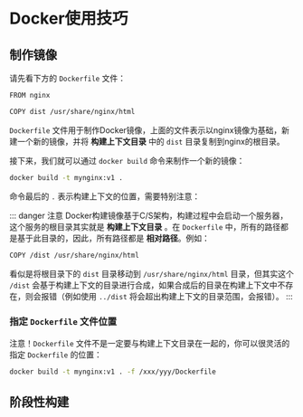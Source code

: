 # Docker使用技巧

## 制作镜像

请先看下方的 `Dockerfile` 文件：

```bash
FROM nginx

COPY dist /usr/share/nginx/html
```

`Dockerfile` 文件用于制作Docker镜像，上面的文件表示以nginx镜像为基础，新建一个新的镜像，并将 **构建上下文目录** 中的 `dist` 目录复制到nginx的根目录。

接下来，我们就可以通过 `docker build` 命令来制作一个新的镜像：

```bash
docker build -t mynginx:v1 .
```

命令最后的 `.` 表示构建上下文的位置，需要特别注意：

::: danger 注意
Docker构建镜像基于C/S架构，构建过程中会启动一个服务器，这个服务的根目录其实就是 **构建上下文目录** 。在 `Dockerfile` 中，所有的路径都是基于此目录的，因此，所有路径都是 **相对路径**。例如：

```bash
COPY /dist /usr/share/nginx/html
```

看似是将根目录下的 `dist` 目录移动到 `/usr/share/nginx/html` 目录，但其实这个 `/dist` 会基于构建上下文的目录进行合成，如果合成后的目录在构建上下文中不存在，则会报错（例如使用 `../dist` 将会超出构建上下文的目录范围，会报错）。
:::

### 指定 `Dockerfile` 文件位置

注意！`Dockerfile` 文件不是一定要与构建上下文目录在一起的，你可以很灵活的指定 `Dockerfile` 的位置：

```bash
docker build -t mynginx:v1 . -f /xxx/yyy/Dockerfile
```

## 阶段性构建

<Todo />
